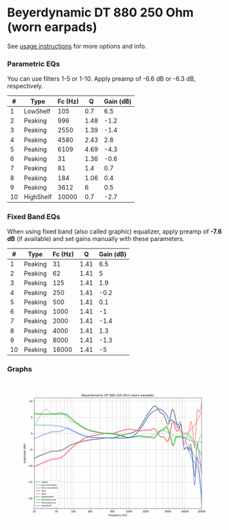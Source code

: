 # Beyerdynamic DT 880 250 Ohm (worn earpads)
See [usage instructions](https://github.com/jaakkopasanen/AutoEq#usage) for more options and info.

### Parametric EQs
You can use filters 1-5 or 1-10. Apply preamp of -6.6 dB or -6.3 dB, respectively.

|   # | Type      |   Fc (Hz) |    Q |   Gain (dB) |
|-----|-----------|-----------|------|-------------|
|   1 | LowShelf  |       105 | 0.7  |         6.5 |
|   2 | Peaking   |       996 | 1.48 |        -1.2 |
|   3 | Peaking   |      2550 | 1.39 |        -1.4 |
|   4 | Peaking   |      4580 | 2.43 |         2.8 |
|   5 | Peaking   |      6109 | 4.69 |        -4.3 |
|   6 | Peaking   |        31 | 1.36 |        -0.6 |
|   7 | Peaking   |        81 | 1.4  |         0.7 |
|   8 | Peaking   |       184 | 1.06 |         0.4 |
|   9 | Peaking   |      3612 | 6    |         0.5 |
|  10 | HighShelf |     10000 | 0.7  |        -2.7 |

### Fixed Band EQs
When using fixed band (also called graphic) equalizer, apply preamp of **-7.6 dB** (if available) and set gains manually with these parameters.

|   # | Type    |   Fc (Hz) |    Q |   Gain (dB) |
|-----|---------|-----------|------|-------------|
|   1 | Peaking |        31 | 1.41 |         6.5 |
|   2 | Peaking |        62 | 1.41 |         5   |
|   3 | Peaking |       125 | 1.41 |         1.9 |
|   4 | Peaking |       250 | 1.41 |        -0.2 |
|   5 | Peaking |       500 | 1.41 |         0.1 |
|   6 | Peaking |      1000 | 1.41 |        -1   |
|   7 | Peaking |      2000 | 1.41 |        -1.4 |
|   8 | Peaking |      4000 | 1.41 |         1.3 |
|   9 | Peaking |      8000 | 1.41 |        -1.3 |
|  10 | Peaking |     16000 | 1.41 |        -5   |

### Graphs
![](./Beyerdynamic%20DT%20880%20250%20Ohm%20(worn%20earpads).png)
